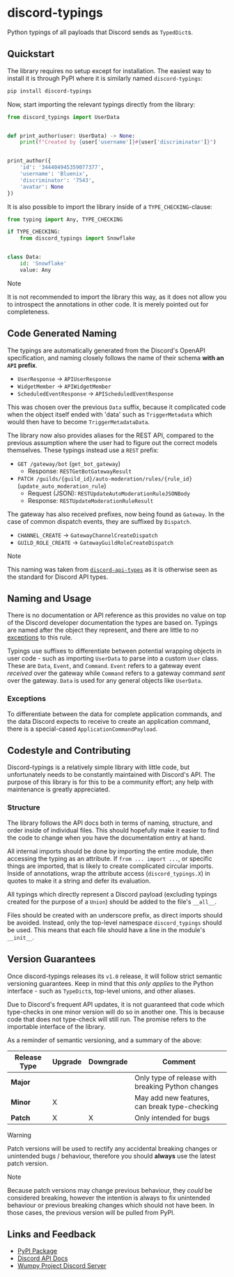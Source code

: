 # discord-typings

Python typings of all payloads that Discord sends as `TypedDict`s.

## Quickstart

The library requires no setup except for installation. The easiest way to
install it is through PyPI where it is similarly named `discord-typings`:

```bash
pip install discord-typings
```

Now, start importing the relevant typings directly from the library:

```python
from discord_typings import UserData


def print_author(user: UserData) -> None:
    print(f"Created by {user['username']}#{user['discriminator']}")


print_author({
    'id': '344404945359077377',
    'username': 'Bluenix',
    'discriminator': '7543',
    'avatar': None
})
```

It is also possible to import the library inside of a `TYPE_CHECKING`-clause:

```python
from typing import Any, TYPE_CHECKING

if TYPE_CHECKING:
    from discord_typings import Snowflake


class Data:
    id: 'Snowflake'
    value: Any
```

> [!NOTE]
> It is not recommended to import the library this way, as it does not allow
> you to introspect the annotations in other code. It is merely pointed out
> for completeness.

## Code Generated Naming

The typings are automatically generated from the Discord's OpenAPI
specification, and naming closely follows the name of their schema **with an**
**`API` prefix**.

* `UserResponse` -> `APIUserResponse`
* `WidgetMember` -> `APIWidgetMember`
* `ScheduledEventResponse` -> `APIScheduledEventResponse`

This was chosen over the previous `Data` suffix, because it complicated code
when the object itself ended with 'data' such as `TriggerMetadata` which would
then have to become `TriggerMetadataData`.

The library now also provides aliases for the REST API, compared to the
previous assumption where the user had to figure out the correct models
themselves. These typings instead use a `REST` prefix:

* `GET /gateway/bot` (`get_bot_gateway`)
  * Response: `RESTGetBotGatewayResult`
* `PATCH /guilds/{guild_id}/auto-moderation/rules/{rule_id}` (`update_auto_moderation_rule`)
  * Request (JSON): `RESTUpdateAutoModerationRuleJSONBody`
  * Response: `RESTUpdateModerationRuleResult`

The gateway has also received prefixes, now being found as `Gateway`. In the
case of common dispatch events, they are suffixed by `Dispatch`.

* `CHANNEL_CREATE` -> `GatewayChannelCreateDispatch`
* `GUILD_ROLE_CREATE` -> `GatewayGuildRoleCreateDispatch`

> [!NOTE]
> This naming was taken from [`discord-api-types`](https://github.com/discordjs/discord-api-types)
> as it is otherwise seen as the standard for Discord API types.

## Naming and Usage

There is no documentation or API reference as this provides no value on top of
the Discord developer documentation the types are based on. Typings are named
after the object they represent, and there are little to no
[exceptions](#exceptions) to this rule.

Typings use suffixes to differentiate between potential wrapping objects in
user code - such as importing `UserData` to parse into a custom `User` class.
These are `Data`, `Event`, and `Command`. `Event` refers to a gateway event
*received* over the gateway while `Command` refers to a gateway command *sent*
over the gateway. `Data` is used for any general objects like `UserData`.

### Exceptions

To differentiate between the data for complete application commands, and the
data Discord expects to receive to create an application command, there is
a special-cased `ApplicationCommandPayload`.

## Codestyle and Contributing

Discord-typings is a relatively simple library with little code, but
unfortunately needs to be constantly maintained with Discord's API.
The purpose of this library is for this to be a community effort;
any help with maintenance is greatly appreciated.

### Structure

The library follows the API docs both in terms of naming, structure, and order
inside of individual files. This should hopefully make it easier to find the
code to change when you have the documentation entry at hand.

All internal imports should be done by importing the entire module, then
accessing the typing as an attribute. If `from ... import ...`, or specific
things are imported, that is likely to create complicated circular imports.
Inside of annotations, wrap the attribute access (`discord_typings.X`) in
quotes to make it a string and defer its evaluation.

All typings which directly represent a Discord payload (excluding typings
created for the purpose of a `Union`) should be added to the file's `__all__`.

Files should be created with an underscore prefix, as direct imports should be
avoided. Instead, only the top-level namespace `discord_typings` should be
used. This means that each file should have a line in the module's `__init__`.

## Version Guarantees

Once discord-typings releases its `v1.0` release, it will follow strict
semantic versioning guarantees. Keep in mind that this *only applies*
to the Python interface - such as `TypeDict`s, top-level unions, and
other aliases.

Due to Discord's frequent API updates, it is not guaranteed that code
which type-checks in one minor version will do so in another one. This is
because code that does not type-check will still run. The promise refers to
the importable interface of the library.

As a reminder of semantic versioning, and a summary of the above:

| Release Type | Upgrade | Downgrade | Comment                                           |
| ------------ | ------- | --------- | ------------------------------------------------- |
| **Major**    |         |           | Only type of release with breaking Python changes |
| **Minor**    |    X    |           | May add new features, can break type-checking     |
| **Patch**    |    X    |     X     | Only intended for bugs                            |

> [!WARNING]
> Patch versions will be used to rectify any accidental breaking changes
> or unintended bugs / behaviour, therefore you should **always** use
> the latest patch version.

> [!NOTE]
> Because patch versions may change previous behaviour, they *could* be
> considered breaking, however the intention is always to fix unintended
> behaviour or previous breaking changes which should not have been.
> In those cases, the previous version will be pulled from PyPI.

## Links and Feedback

* [PyPI Package](https://pypi.org/project/discord-typings)
* [Discord API Docs](https://discord.com/developers/docs/intro)
* [Wumpy Project Discord Server](https://discord.gg/ZWpjYdKKTF)
